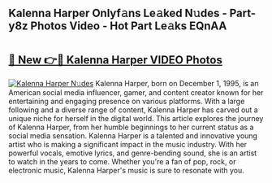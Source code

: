 ## Kalenna Harper Onlyf𝚊ns Le𝚊ked N𝚞des - Part-y8z Photos Video - Hot Part Le𝚊ks EQnAA

# <h2><a href="http://ab29567.deff.icu/?id=Kalenna+Harper">🔗 New 👉🔴 Kalenna Harper VIDEO Photos</a></h2>

[![Kalenna Harper N𝚞des](https://i.imgur.com/rIISA9y.gif)](http://ab29567.deff.icu/?id=Kalenna+Harper)
Kalenna Harper, born on December 1, 1995, is an American social media influencer, gamer, and content creator known for her entertaining and engaging presence on various platforms. With a large following and a diverse range of content, Kalenna Harper has carved out a unique niche for herself in the digital world. This article explores the journey of Kalenna Harper, from her humble beginnings to her current status as a social media sensation. Kalenna Harper is a talented and innovative young artist who is making a significant impact in the music industry. With her powerful vocals, emotive lyrics, and genre-bending sound, she is an artist to watch in the years to come. Whether you're a fan of pop, rock, or electronic music, Kalenna Harper's music is sure to resonate with you.

